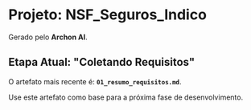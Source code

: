 # Projeto: NSF_Seguros_Indico

Gerado pelo **Archon AI**.

## Etapa Atual: "Coletando Requisitos"

O artefato mais recente é: **`01_resumo_requisitos.md`**.

Use este artefato como base para a próxima fase de desenvolvimento.
